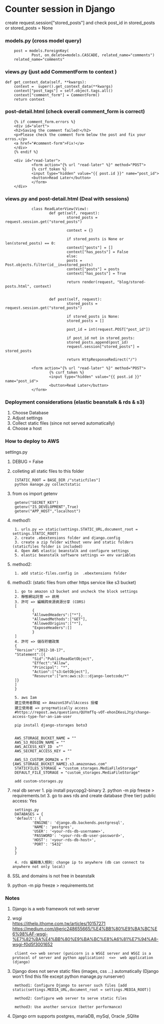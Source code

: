 # Counter session in Django
create request.session["stored_posts"] and check post_id in stored_posts or stored_posts = None


### models.py (cross model query)

        post = models.ForeignKey(
                Post, on_delete=models.CASCADE, related_name="comments")
        related_name="comments"


### views.py (just add CommentForm to context ) 

    def get_context_data(self, **kwargs):
        context =  super().get_context_data(**kwargs)
        context["post_tags"] = self.object.tags.all()
        context["comment_form"] = CommentForm() 
        return context

### post-detail.html (check overall comment_form is correct)

        {% if comment_form.errors %} 
        <div id="alert">
        <h2>Saving the comment failed!</h2>
        <p>Please check the comment form below the post and fix your erros.</p>
        <a href="#comment-form">Fix!</a>
        </div>
        {% endif %}

        <div id="read-later">
                <form action="{% url "read-later" %}" method="POST">
                {% csrf_token %}
                <input type="hidden" value="{{ post.id }}" name="post_id">
                <button>Read Later</button>
                </form>
        </div>


### views.py and post-detail.html (Deal with sessions)

                class ReadLaterView(View):
                        def get(self, request):
                                stored_posts = request.session.get("stored_posts")

                                context = {}

                                if stored_posts is None or len(stored_posts) == 0:
                                context["posts"] = []
                                context["has_posts"] = False
                                else:
                                posts = Post.objects.filter(id__in=stored_posts)
                                context["posts"] = posts
                                context["has_posts"] = True

                                return render(request, "blog/stored-posts.html", context)


                        def post(self, request):
                                stored_posts = request.session.get("stored_posts")

                                if stored_posts is None:
                                stored_posts = []

                                post_id = int(request.POST["post_id"])

                                if post_id not in stored_posts:
                                stored_posts.append(post_id)
                                request.session["stored_posts"] = stored_posts
                                
                                return HttpResponseRedirect("/")

                <form action="{% url "read-later" %}" method="POST">
                        {% csrf_token %}
                        <input type="hidden" value="{{ post.id }}" name="post_id">
                        <button>Read Later</button>
                </form>

### Deployment considerations (elastic beanstalk & rds & s3)

1. Choose Database
2. Adjust settings
3. Collect static files (since not served automatically)
4. Choose a host

### How to deploy to AWS

settings.py   
1. DEBUG = False

2. colleting all static files to this folder   

        [STATIC_ROOT = BASE_DIR /"staticfiles"]  
        python manage.py collectstatic  

3. from os import getenv

        getenv("SECRET_KEY")
        getenv("IS_DEVELOPMENT",True)
        getenv("APP_HOST","localhost")     

4. method1: 
        
        1. urls.py => static(settings.STATIC_URL,document_root = settings.STATIC_ROOT)
        2. create .ebextensions folder and django.config
        3. create a zip folder without venv and static folders (staticfiles folder is included) 
        4. Open AWS elastic beanstalk and configure settings
        5. elastic beanstalk software settings => env variables

5. method2: 
        
        1. add static-files.config in  .ebextensions folder

6. method3: (static files from other https service like s3 bucket)
        
        1. go to amazon s3 bucket and uncheck the block settings
        2. 靜態網站託管 => 啟用
        3. 許可 => 編輯跨來源資源分享 (CORS)
        [
                {
                "AllowedHeaders":["*"],
                "AllowedMethods":["GET"],
                "AllowedOrigins":["*"],
                "ExposeHeaders":[]
                }
        ]
        4. 許可 => 儲存貯體政策
        {
        "Version":"2012-10-17",
        "Statement":[{
                "Sid":"PublicReadGetObject",
                "Effect":"Allow",
                "Principal": "*",
                "Action":["s3:GetObject"],
                "Resource":["arn:aws:s3:::django-leetcode/*"
        ]}
        ]
        }

        5. aws Iam
        建立使用者群組 => AmazonS3FullAccess 授權
        建立使用者 => progrmatically access
        #https://repost.aws/questions/QUYmfTq-vOT-ehonIKesLJtg/change-access-type-for-an-iam-user
        
        pip install django-storages boto3


        AWS_STORAGE_BUCKET_NAME = ""
        AWS_S3_REGION_NAME = ""
        AWS_ACCESS_KEY_ID  =""
        AWS_SECRET_ACCESS_KEY = ""

        AWS_S3_CUSTOM_DOMAIN = f"{AWS_STORAGE_BUCKET_NAME}.s3.amazonaws.com"
        STATICFILES_STORAGE = "custom_storages.MediaFileStorage"
        DEFAULT_FILE_STORAGE = "custom_storages.MediaFileStorage"

        add custom-storages.py




6. real db server
        1. pip install psycopg2-binary
        2. python -m pip freeze > requirements.txt
        3. 
        go to aws rds and create database (free tier)
        public access: Yes

        settings.py 
        DATABASES = {
        'default': {
                'ENGINE': 'django.db.backends.postgresql',
                'NAME': 'postgres',
                'USER': '<your-rds-db-username>',
                'PASSWORD': '<your-rds-db-user-password>',
                'HOST': '<your-rds-db-host>',
                'PORT': '5432'
        }
        }

        4. rds 編輯傳入規則: change ip to anywhere (db can connect to anywhere not only local)




5. SSL and domains is not free in beanstalk
1. python -m pip freeze > requirements.txt
 



### Notes
1. Django is a web framework not web server
2. wsgi   
        https://ithelp.ithome.com.tw/articles/10157271  
        https://medium.com/@eric248655665/%E4%BB%80%E9%BA%BC%E6%98%AF-wsgi-%E7%82%BA%E4%BB%80%E9%BA%BC%E8%A6%81%E7%94%A8-wsgi-f0d5f3001652  

        client <=> web server (gunicorn is a WSGI server and WSGI is a protocol of server and python application)  <=>  web application (django)
3. Django does not serve static files (images, css ...) automatically (Django won't find this file except python manage.py runserver)

        method1: Configure Django to server such files [add static(settings.MEDIA_URL,document_root = settings.MEDIA_ROOT)]  

        method2: Configure web server to serve static files

        method3: Use another service (better performance)
4. Django orm supports postgres, mariaDB, mySql, Oracle ,SQlite